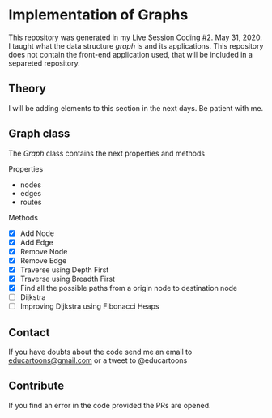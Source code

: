 # Implementation of Graphs 

This repository was generated in my Live Session Coding #2. May 31, 2020.
I taught what the data structure *graph* is and its applications.
This repository does not contain the front-end application used, that will be included in a separeted repository.

## Theory 

I will be adding elements to this section in the next days. Be patient with me.

## Graph class 

The *Graph* class contains the next properties and methods

Properties 

- nodes 
- edges 
- routes

Methods

- [x] Add Node
- [x] Add Edge 
- [x] Remove Node
- [x] Remove Edge
- [x] Traverse using Depth First
- [x] Traverse using Breadth First
- [x] Find all the possible paths from a origin node to destination node
- [ ] Dijkstra
- [ ] Improving Dijkstra using Fibonacci Heaps

## Contact

If you have doubts about the code send me an email to educartoons@gmail.com or a tweet to @educartoons

## Contribute

If you find an error in the code provided the PRs are opened.
